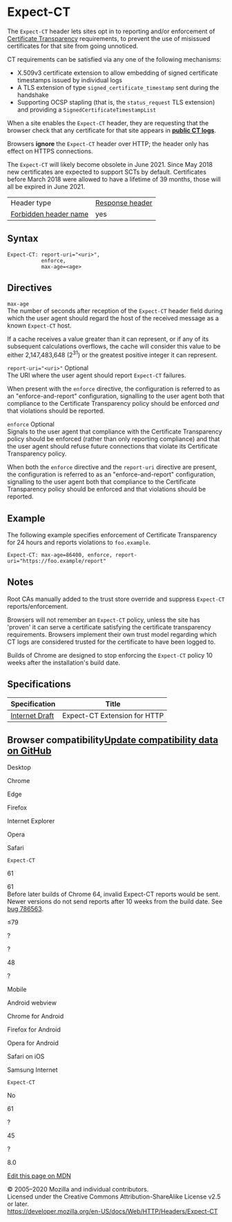 Expect-CT
=========

The `Expect-CT` header lets sites opt in to reporting and/or enforcement of [Certificate Transparency](https://developer.mozilla.org/en-US/docs/Web/Security/Certificate_Transparency) requirements, to prevent the use of misissued certificates for that site from going unnoticed.

CT requirements can be satisfied via any one of the following mechanisms:

-   X.509v3 certificate extension to allow embedding of signed certificate timestamps issued by individual logs
-   A TLS extension of type `signed_certificate_timestamp` sent during the handshake
-   Supporting OCSP stapling (that is, the `status_request` TLS extension) and providing a `SignedCertificateTimestampList`

When a site enables the `Expect-CT` header, they are requesting that the browser check that any certificate for that site appears in **[public CT logs](https://www.certificate-transparency.org/known-logs)**.

Browsers **ignore** the `Expect-CT` header over HTTP; the header only has effect on HTTPS connections.

The `Expect-CT` will likely become obsolete in June 2021. Since May 2018 new certificates are expected to support SCTs by default. Certificates before March 2018 were allowed to have a lifetime of 39 months, those will all be expired in June 2021.

<table><tbody><tr class="odd"><td>Header type</td><td><a href="https://developer.mozilla.org/en-US/docs/Glossary/Response_header">Response header</a></td></tr><tr class="even"><td><a href="https://developer.mozilla.org/en-US/docs/Glossary/Forbidden_header_name">Forbidden header name</a></td><td>yes</td></tr></tbody></table>

Syntax
------

    Expect-CT: report-uri="<uri>",
               enforce,
               max-age=<age>

Directives
----------

`max-age`  
The number of seconds after reception of the `Expect-CT` header field during which the user agent should regard the host of the received message as a known `Expect-CT` host.

If a cache receives a value greater than it can represent, or if any of its subsequent calculations overflows, the cache will consider this value to be either 2,147,483,648 (2<sup>31</sup>) or the greatest positive integer it can represent.

 `report-uri="<uri>"` <span class="inlineIndicator optional optionalInline">Optional</span>   
The URI where the user agent should report `Expect-CT` failures.

When present with the `enforce` directive, the configuration is referred to as an "enforce-and-report" configuration, signalling to the user agent both that compliance to the Certificate Transparency policy should be enforced *and* that violations should be reported.

 `enforce` <span class="inlineIndicator optional optionalInline">Optional</span>   
Signals to the user agent that compliance with the Certificate Transparency policy should be enforced (rather than only reporting compliance) and that the user agent should refuse future connections that violate its Certificate Transparency policy.

When both the `enforce` directive and the `report-uri` directive are present, the configuration is referred to as an "enforce-and-report" configuration, signalling to the user agent both that compliance to the Certificate Transparency policy should be enforced and that violations should be reported.

Example
-------

The following example specifies enforcement of Certificate Transparency for 24 hours and reports violations to `foo.example`.

    Expect-CT: max-age=86400, enforce, report-uri="https://foo.example/report"

Notes
-----

Root CAs manually added to the trust store override and suppress `Expect-CT` reports/enforcement.

Browsers will not remember an `Expect-CT` policy, unless the site has 'proven' it can serve a certificate satisfying the certificate transparency requirements. Browsers implement their own trust model regarding which CT logs are considered trusted for the certificate to have been logged to.

Builds of Chrome are designed to stop enforcing the `Expect-CT` policy 10 weeks after the installation's build date.

Specifications
--------------

<table><thead><tr class="header"><th>Specification</th><th>Title</th></tr></thead><tbody><tr class="odd"><td><a href="https://tools.ietf.org/html/draft-ietf-httpbis-expect-ct-08">Internet Draft</a></td><td>Expect-CT Extension for HTTP</td></tr></tbody></table>

Browser compatibility<a href="https://github.com/mdn/browser-compat-data" class="bc-github-link">Update compatibility data on GitHub</a>
----------------------------------------------------------------------------------------------------------------------------------------

Desktop

<span class="bc-head-txt-label bc-head-icon-chrome">Chrome</span>

<span class="bc-head-txt-label bc-head-icon-edge">Edge</span>

<span class="bc-head-txt-label bc-head-icon-firefox">Firefox</span>

<span class="bc-head-txt-label bc-head-icon-ie">Internet Explorer</span>

<span class="bc-head-txt-label bc-head-icon-opera">Opera</span>

<span class="bc-head-txt-label bc-head-icon-safari">Safari</span>

`Expect-CT`

61

 61   
Before later builds of Chrome 64, invalid Expect-CT reports would be sent. Newer versions do not send reports after 10 weeks from the build date. See [bug 786563](https://crbug.com/786563).

≤79

?

?

48

?

Mobile

<span class="bc-head-txt-label bc-head-icon-webview_android">Android webview</span>

<span class="bc-head-txt-label bc-head-icon-chrome_android">Chrome for Android</span>

<span class="bc-head-txt-label bc-head-icon-firefox_android">Firefox for Android</span>

<span class="bc-head-txt-label bc-head-icon-opera_android">Opera for Android</span>

<span class="bc-head-txt-label bc-head-icon-safari_ios">Safari on iOS</span>

<span class="bc-head-txt-label bc-head-icon-samsunginternet_android">Samsung Internet</span>

`Expect-CT`

No

61

?

45

?

8.0

<a href="https://developer.mozilla.org/en-US/docs/Web/HTTP/Headers/Expect-CT$edit" class="_attribution-link">Edit this page on MDN</a>

© 2005–2020 Mozilla and individual contributors.  
Licensed under the Creative Commons Attribution-ShareAlike License v2.5 or later.  
<a href="https://developer.mozilla.org/en-US/docs/Web/HTTP/Headers/Expect-CT" class="_attribution-link">https://developer.mozilla.org/en-US/docs/Web/HTTP/Headers/Expect-CT</a>
